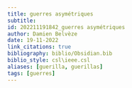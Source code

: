 ```yaml
---
title: guerres asymétriques
subtitle:
id: 202211191842_guerres asymétriques
author: Damien Belvèze
date: 19-11-2022
link_citations: true
bibliography: biblio/Obsidian.bib
biblio_style: csl\ieee.csl
aliases: [guerilla, guerillas]
tags: [guerres]
---
```







